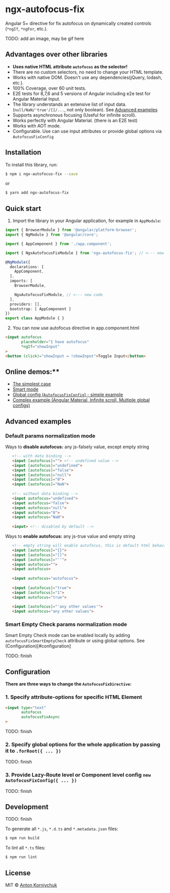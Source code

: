 # ngx-autofocus-fix

Angular 5+ directive for fix autofocus on dynamically created controls (`*ngIf`, `*ngFor`, etc.).

TODO: add an image, may be gif here

## Advantages over other libraries

* **Uses native HTML attribute `autofocus` as the selector!**  
* There are no custom selectors, no need to change your HTML template.
* Works with native DOM. Doesn't use any dependencies(jQuery, lodash, etc.).
* 100% Coverage, over 60 unit tests.
* E2E tests for 8,7,6 and 5 versions of Angular including e2e test for Angular Material Input.
* The library understands an extensive list of input data. (`null/NaN/'true'/[]/...`, not only boolean). See [Advanced examples](#advanced-examples)
* Supports asynchronous focusing (Useful for infinite scroll).
* Works perfectly with Angular Material. (there is an E2E test)
* Works with AOT mode.
* Configurable. Use can use input attributes or provide global options via `AutofocusFixConfig`

## Installation

To install this library, run:

```bash
$ npm i ngx-autofocus-fix --save
```
or
```bash
$ yarn add ngx-autofocus-fix
```

## Quick start

1. Import the library in your Angular application, for example in `AppModule`:

```typescript
import { BrowserModule } from '@angular/platform-browser';
import { NgModule } from '@angular/core';

import { AppComponent } from './app.component';

import { NgxAutofocusFixModule } from 'ngx-autofocus-fix'; // <--- new code

@NgModule({
  declarations: [
    AppComponent,
  ],
  imports: [
    BrowserModule,

    NgxAutofocusFixModule, // <--- new code
  ],
  providers: [],
  bootstrap: [ AppComponent ]
})
export class AppModule { }
```

2. You can now use autofocus directive in app.component.html

```html
<input autofocus
       placeholder="I have autofocus"
       *ngIf="showInput"
>
<button (click)="showInput = !showInput">Toggle Input</button>
```

## Online demos:**

* [The simplest case](...)
* [Smart mode](...)
* [Global config (`AutofocusFixConfig`) - simple example](...)
* [Complex example (Angular Material, Infinite scroll, Multiple global configs)](...)

## Advanced examples

### Default params normalization mode

Ways to **disable autofocus:** any js-falsely value, except empty string

```html
   <!-- with data binding -->
   <input [autofocus]=""> <!-- undefined value -->
   <input [autofocus]="undefined">
   <input [autofocus]="false">
   <input [autofocus]="null">
   <input [autofocus]="0">
   <input [autofocus]="NaN">
   
   <!-- without data binding -->
   <input autofocus="undefined">
   <input autofocus="false">
   <input autofocus="null">
   <input autofocus="0">
   <input autofocus="NaN">
   
   <input> <!-- disabled by default -->
``` 

Ways to **enable autofocus:** any js-true value and empty string

```html
   <!-- empty string will enable autofocus, this is default html behavior -->
   <input [autofocus]="{}">
   <input [autofocus]="[]">
   <input [autofocus]="''">
   <input autofocus="">
   <input autofocus>
   
   <input autofocus="autofocus">
   
   <input [autofocus]="true">
   <input [autofocus]="1">
   <input autofocus="true">
   
   <input [autofocus]="'any other values'">
   <input autofocus="any other values">
```

### Smart Empty Check params normalization mode

Smart Empty Check mode can be enabled locally by adding `autofocusFixSmartEmptyCheck` attribute or using global options. See (Configuration)[#configuration]

TODO: finish

## Configuration

**There are three ways to change the `AutofocusFixDirective`:**  
### 1. Specify attribute-options for specific HTML Element
   ```html
   <input type="text"
          autofocus
          autofocusFixAsync
   >
   ```
TODO: finish
### 2. Specify global options for the whole application by passing it to `.forRoot({ ... })`
TODO: finish
### 3. Provide Lazy-Route level or Component level config `new AutofocusFixConfig({ ... })`
TODO: finish

## Development
TODO: finish

To generate all `*.js`, `*.d.ts` and `*.metadata.json` files:

```bash
$ npm run build
```

To lint all `*.ts` files:

```bash
$ npm run lint
```

## License

MIT © [Anton Korniychuk](mailto:dev@korniychuk.pro)
